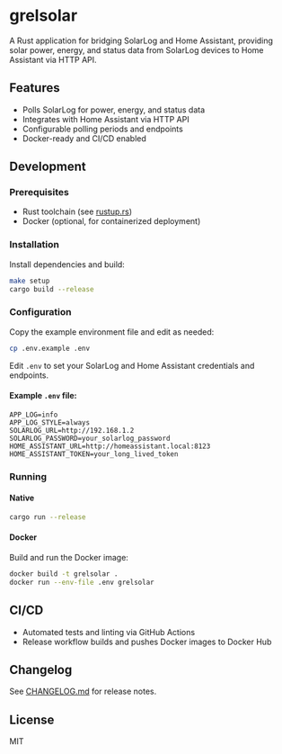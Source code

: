 # grelsolar

A Rust application for bridging SolarLog and Home Assistant, providing solar power, energy, and status data from SolarLog devices to Home Assistant via HTTP API.

## Features
- Polls SolarLog for power, energy, and status data
- Integrates with Home Assistant via HTTP API
- Configurable polling periods and endpoints
- Docker-ready and CI/CD enabled

## Development

### Prerequisites

- Rust toolchain (see [rustup.rs](https://rustup.rs/))
- Docker (optional, for containerized deployment)

### Installation

Install dependencies and build:
```sh
make setup
cargo build --release
```

### Configuration

Copy the example environment file and edit as needed:
```sh
cp .env.example .env
```

Edit `.env` to set your SolarLog and Home Assistant credentials and endpoints.

#### Example `.env` file:
```dotenv
APP_LOG=info
APP_LOG_STYLE=always
SOLARLOG_URL=http://192.168.1.2
SOLARLOG_PASSWORD=your_solarlog_password
HOME_ASSISTANT_URL=http://homeassistant.local:8123
HOME_ASSISTANT_TOKEN=your_long_lived_token
```

### Running

#### Native
```sh
cargo run --release
```

#### Docker
Build and run the Docker image:
```sh
docker build -t grelsolar .
docker run --env-file .env grelsolar
```

## CI/CD
- Automated tests and linting via GitHub Actions
- Release workflow builds and pushes Docker images to Docker Hub

## Changelog
See [CHANGELOG.md](CHANGELOG.md) for release notes.

## License
MIT
